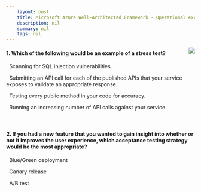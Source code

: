 ```yaml
---
    layout: post
    title: Microsoft Azure Well-Architected Framework - Operational excellence - Testing strategies for your application
    description: nil
    summary: nil
    tags: nil
---
```



 <a target="_blank" href="https://docs.microsoft.com/en-us/learn/modules/azure-well-architected-operational-excellence/5-test-strategies/"><i class="fas fa-external-link-alt"></i> </a>
 <img align="right" src="https://docs.microsoft.com/en-us/learn/achievements/azure-well-architected-operational-excellence.svg">
####  1. Which of the following would be an example of a stress test?


<i class='far fa-square'></i> &nbsp;&nbsp;Scanning for SQL injection vulnerabilities.

<i class='far fa-square'></i> &nbsp;&nbsp;Submitting an API call for each of the published APIs that your service exposes to validate an appropriate response.

<i class='far fa-square'></i> &nbsp;&nbsp;Testing every public method in your code for accuracy.

<i class='fas fa-check-square' style='color: Dodgerblue;'></i> &nbsp;&nbsp;Running an increasing number of API calls against your service.
<br />
<br />
<br />

####  2. If you had a new feature that you wanted to gain insight into whether or not it improves the user experience, which acceptance testing strategy would be the most appropriate?


<i class='far fa-square'></i> &nbsp;&nbsp;Blue/Green deployment

<i class='far fa-square'></i> &nbsp;&nbsp;Canary release

<i class='fas fa-check-square' style='color: Dodgerblue;'></i> &nbsp;&nbsp;A/B test
<br />
<br />
<br />
